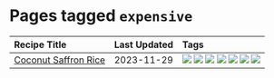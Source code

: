 # Pages tagged `expensive`

|Recipe Title|Last Updated|Tags
|:---|:---|:---|
|[Coconut Saffron Rice](../recipes/coconutsaffronrice.md)|2023-11-29|[![](https://img.shields.io/badge/tag-expensive-f47a18)](../tags/expensive.md) [![](https://img.shields.io/badge/tag-rice-e5c1d4)](../tags/rice.md) [![](https://img.shields.io/badge/tag-sides-42963a)](../tags/sides.md) [![](https://img.shields.io/badge/tag-stovetop-f6b493)](../tags/stovetop.md) [![](https://img.shields.io/badge/tag-thai-9d5b24)](../tags/thai.md) [![](https://img.shields.io/badge/tag-vegan-b7439e)](../tags/vegan.md) [![](https://img.shields.io/badge/tag-vegetarian-c6d429)](../tags/vegetarian.md)|